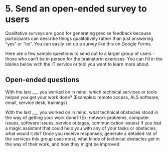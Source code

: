 # 5. Send an open-ended survey to users 
Qualitative surveys are good for generating precise feedback because participants can describe things qualitatively rather than just answering “yes” or “no”. You can easily set up a survey like this on Google Forms. 

Here are a few sample questions to send out to a larger group of users - those who can’t be in person for the brainstorm exercises. You can fill in the blanks below with the IT service or tool you want to learn more about. 

## Open-ended questions
With the last ___ you worked on in mind, which technical services or tools helped you get your work done? (Examples: remote access, ALS software, email, service desk, trainings) 

With the last ___ you worked on in mind, what technical obstacles stood in the way of getting your work done? (Ex: network problems, computer issues, software issues, service outages, communication issues) 
If you had a magic assistant that could help you with any of your tasks or obstacles, what would it do?
Once you receive responses, generate a detailed list of the services this group uses most, what kinds of technical obstacles get in the way of their work, and how they might be improved. 
